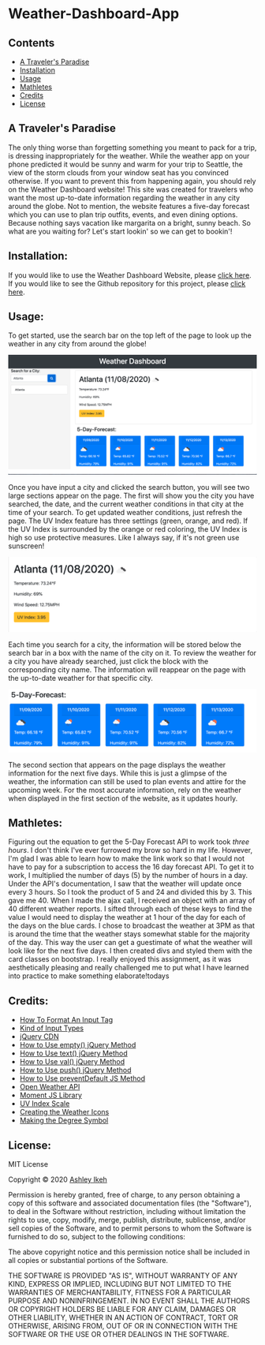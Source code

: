 # Weather-Dashboard-App

## Contents

* [A Traveler's Paradise](#a-travelers-paradise)
* [Installation](#installation)
* [Usage](#usage)
* [Mathletes](#mathletes)
* [Credits](#credits)
* [License](#license)


## A Traveler's Paradise

The only thing worse than forgetting something you meant to pack for a trip, is dressing inappropriately for the weather. While the weather app on your phone predicted it would be sunny and warm for your trip to Seattle, the view of the storm clouds from your window seat has you convinced otherwise. If you want to prevent this from happening again, you should rely on the Weather Dashboard website!
This site was created for travelers who want the most up-to-date information regarding the weather in any city around the globe. Not to mention, the website features a five-day forecast which you can use to plan trip outfits, events, and even dining options. Because nothing says vacation like margarita on a bright, sunny beach. So what are you waiting for? Let's start lookin' so we can get to bookin'!

## Installation:

If you would like to use the Weather Dashboard Website, please [click here](https://aikeh2021.github.io/Weather-Dashboard-App/). If you would like to see the Github repository for this project, please [click here](https://github.com/Aikeh2021/Weather-Dashboard-App).

## Usage:

To get started, use the search bar on the top left of the page to look up the weather in any city from around the globe! 

![Welcome to the Weather Dashboard!](components/assets/weather-dashboard-overview.png)

Once you have input a city and clicked the search button, you will see two large sections appear on the page. The first will show you the city you have searched, the date, and the current weather conditions in that city at the time of your search. To get updated weather conditions, just refresh the page. The UV Index feature has three settings (green, orange, and red). If the UV Index is surrounded by the orange or red coloring, the UV Index is high so use protective measures. Like I always say, if it's not green use sunscreen! 

![Current weather](components/assets/todays-forecast-screenshot.png)

Each time you search for a city, the information will be stored below the search bar in a box with the name of the city on it. To review the weather for a city you have already searched, just click the block with the corresponding city name. The information will reappear on the page with the up-to-date weather for that specific city.

![Five day forecast](components/assets/five-day-forecast-screenshot.png)

The second section that appears on the page displays the weather information for the next five days. While this is just a glimpse of the weather, the information can still be used to plan events and attire for the upcoming week. For the most accurate information, rely on the weather when displayed in the first section of the website, as it updates hourly.


## Mathletes:

Figuring out the equation to get the 5-Day Forecast API to work took *three hours*. I don't think I've ever furrowed my brow so hard in my life. However, I'm glad I was able to learn how to make the link work so that I would not have to pay for a subscription to access the 16 day forecast API. 
To get it to work, I multiplied the number of days (5) by the number of hours in a day. Under the API's documentation, I saw that the weather will update once every 3 hours. So I took the product of 5 and 24 and divided this by 3. This gave me 40. When I made the ajax call, I received an object with an array of 40 different weather reports. I sifted through each of these keys to find the value I would need to display the weather at 1 hour of the day for each of the days on the blue cards. I chose to broadcast the weather at 3PM as that is around the time that the weather stays somewhat stable for the majority of the day.
This way the user can get a guestimate of what the weather will look like for the next five days. I then created divs and styled them with the card classes on bootstrap. 
I really enjoyed this assignment, as it was aesthetically pleasing and really challenged me to put what I have learned into practice to make something elaborate!todays

## Credits:

* [How To Format An Input Tag](https://www.w3schools.com/html/html_form_input_types.asp)
* [Kind of Input Types](https://www.w3schools.com/html/html_form_input_types.asp)
* [jQuery CDN](https://code.jquery.com/)
* [How to Use empty() jQuery Method](https://www.w3schools.com/jquery/html_empty.asp)
* [How to Use text() jQuery Method](https://www.w3schools.com/jquery/html_text.asp)
* [How to Use val() jQuery Method](https://www.w3schools.com/jquery/html_val.asp)
* [How to Use push() jQuery Method](https://www.w3schools.com/jsref/jsref_push.asp)
* [How to Use preventDefault JS Method](https://developer.mozilla.org/en-US/docs/Web/API/Event/preventDefault)
* [Open Weather API](https://openweathermap.org/appid)
* [Moment JS Library](https://momentjs.com)
* [UV Index Scale](https://www.epa.gov/sunsafety/uv-index-scale-0)
* [Creating the Weather Icons](https://stackoverflow.com/questions/44177417/how-to-display-openweathermap-weather-icon)
* [Making the Degree Symbol](https://www.36degreesnorth.co/how-to)



## License:

MIT License

Copyright © 2020 [Ashley Ikeh](https://github.com/Aikeh2021)

Permission is hereby granted, free of charge, to any person obtaining a copy
of this software and associated documentation files (the "Software"), to deal
in the Software without restriction, including without limitation the rights
to use, copy, modify, merge, publish, distribute, sublicense, and/or sell
copies of the Software, and to permit persons to whom the Software is
furnished to do so, subject to the following conditions:

The above copyright notice and this permission notice shall be included in all
copies or substantial portions of the Software.

THE SOFTWARE IS PROVIDED "AS IS", WITHOUT WARRANTY OF ANY KIND, EXPRESS OR
IMPLIED, INCLUDING BUT NOT LIMITED TO THE WARRANTIES OF MERCHANTABILITY,
FITNESS FOR A PARTICULAR PURPOSE AND NONINFRINGEMENT. IN NO EVENT SHALL THE
AUTHORS OR COPYRIGHT HOLDERS BE LIABLE FOR ANY CLAIM, DAMAGES OR OTHER
LIABILITY, WHETHER IN AN ACTION OF CONTRACT, TORT OR OTHERWISE, ARISING FROM,
OUT OF OR IN CONNECTION WITH THE SOFTWARE OR THE USE OR OTHER DEALINGS IN THE
SOFTWARE.



